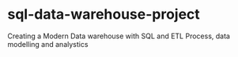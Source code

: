 # sql-data-warehouse-project
Creating a Modern Data warehouse with SQL and ETL Process, data modelling and analystics 
